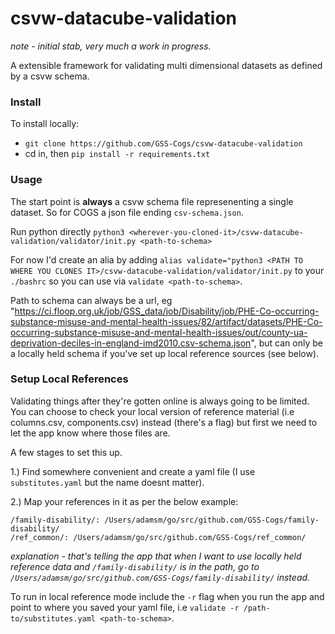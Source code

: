 # csvw-datacube-validation

_note - initial stab, very much a work in progress._

A extensible framework for validating multi dimensional datasets as defined by a csvw schema.

### Install

To install locally:
-  `git clone https://github.com/GSS-Cogs/csvw-datacube-validation`
- cd in, then `pip install -r requirements.txt`


### Usage

The start point is **always** a csvw schema file represenenting a single dataset. So for COGS a json file ending `csv-schema.json`.

Run python directly
`python3 <wherever-you-cloned-it>/csvw-datacube-validation/validator/init.py <path-to-schema>`

For now I'd create an alia by adding `alias validate="python3 <PATH TO WHERE YOU CLONES IT>/csvw-datacube-validation/validator/init.py` to your `./bashrc` so you can use via `validate <path-to-schema>`.
  
Path to schema can always be a url, eg "https://ci.floop.org.uk/job/GSS_data/job/Disability/job/PHE-Co-occurring-substance-misuse-and-mental-health-issues/82/artifact/datasets/PHE-Co-occurring-substance-misuse-and-mental-health-issues/out/county-ua-deprivation-deciles-in-england-imd2010.csv-schema.json", but can only be a locally held schema if you've set up local reference sources (see below).


### Setup Local References

Validating things after they're gotten online is always going to be limited. You can choose to check your local version
of reference material (i.e columns.csv, components.csv) instead (there's a flag) but first we need to let the app know where those files are.

A few stages to set this up.

1.) Find somewhere convenient and create a yaml file (I use `substitutes.yaml` but the name doesnt matter).

2.) Map your references in it as per the below example:

```
/family-disability/: /Users/adamsm/go/src/github.com/GSS-Cogs/family-disability/
/ref_common/: /Users/adamsm/go/src/github.com/GSS-Cogs/ref_common/
```
*explanation - that's telling the app that when I want to use locally held reference data and
`/family-disability/` is in the path, go to `/Users/adamsm/go/src/github.com/GSS-Cogs/family-disability/` instead.*

To run in local reference mode include the `-r` flag when you run the app and point to where you saved your yaml file, i.e `validate -r /path-to/substitutes.yaml <path-to-schema>`.
